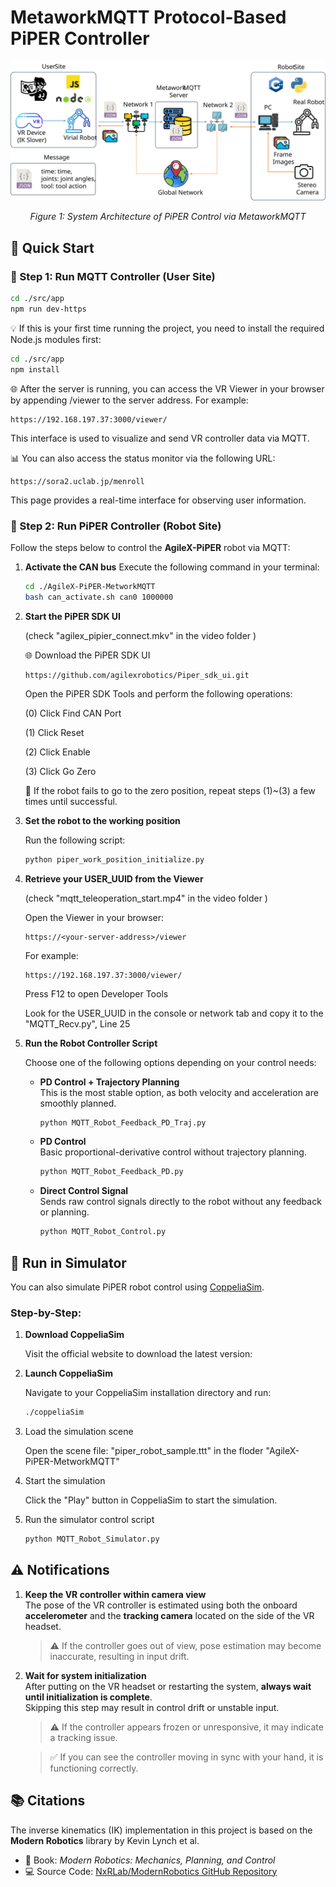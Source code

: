 # MetaworkMQTT Protocol-Based PiPER Controller

<div align="center">
  <img src="./MQTT_Control_Framework.svg" alt="System Architecture" width="1000"/>
  <p><em>Figure 1: System Architecture of PiPER Control via MetaworkMQTT</em></p>
</div>

## 🚀 Quick Start

### 🧩 Step 1: Run MQTT Controller (User Site)
```bash
cd ./src/app
npm run dev-https
```

💡 If this is your first time running the project, you need to install the required Node.js modules first:
```bash
cd ./src/app
npm install
```

🌐 After the server is running, you can access the VR Viewer in your browser by appending /viewer to the server address. For example:
```arduion
https://192.168.197.37:3000/viewer/
```
This interface is used to visualize and send VR controller data via MQTT.

📊 You can also access the status monitor via the following URL:
```arduion
https://sora2.uclab.jp/menroll
```
This page provides a real-time interface for observing user information.

###  🧩 Step 2: Run PiPER Controller (Robot Site)
Follow the steps below to control the **AgileX-PiPER** robot via MQTT:

1. **Activate the CAN bus**
   Execute the following command in your terminal:
   ```bash
   cd ./AgileX-PiPER-MetworkMQTT
   bash can_activate.sh can0 1000000
   ```

2. **Start the PiPER SDK UI**
   
   (check "agilex_pipier_connect.mkv" in the video folder )
   
   🌐 Download the PiPER SDK UI
   
   ```arduion
   https://github.com/agilexrobotics/Piper_sdk_ui.git
   ```

   Open the PiPER SDK Tools and perform the following operations:

      (0) Click Find CAN Port
      
      (1) Click Reset
      
      (2) Click Enable
      
      (3) Click Go Zero
      
   🔁 If the robot fails to go to the zero position, repeat steps (1)~(3) a few times until successful.

4. **Set the robot to the working position**
   
   Run the following script:
   ```bash
   python piper_work_position_initialize.py
   ```

5. **Retrieve your USER_UUID from the Viewer**
   
   (check "mqtt_teleoperation_start.mp4" in the video folder )
   
   Open the Viewer in your browser:
   
   ```arduion
   https://<your-server-address>/viewer
   ```

   For example:
   ```arduion
   https://192.168.197.37:3000/viewer/
   ```
   
   Press F12 to open Developer Tools
   
   Look for the USER_UUID in the console or network tab and copy it to the "MQTT_Recv.py", Line 25
   
6. **Run the Robot Controller Script**

   Choose one of the following options depending on your control needs:

   - **PD Control + Trajectory Planning**  
     This is the most stable option, as both velocity and acceleration are smoothly planned.
     ```bash
     python MQTT_Robot_Feedback_PD_Traj.py
     ```

   - **PD Control**  
     Basic proportional-derivative control without trajectory planning.
     ```bash
     python MQTT_Robot_Feedback_PD.py
     ```

   - **Direct Control Signal**  
     Sends raw control signals directly to the robot without any feedback or planning.
     ```bash
     python MQTT_Robot_Control.py
     ```

## 🧪 Run in Simulator
You can also simulate PiPER robot control using [CoppeliaSim](https://www.coppeliarobotics.com/).

### Step-by-Step:

1. **Download CoppeliaSim**

   Visit the official website to download the latest version:

2. **Launch CoppeliaSim**

   Navigate to your CoppeliaSim installation directory and run:
  
    ```bash
    ./coppeliaSim
    ```

3. Load the simulation scene

   Open the scene file: "piper_robot_sample.ttt" in the floder "AgileX-PiPER-MetworkMQTT"

4. Start the simulation

   Click the "Play" button in CoppeliaSim to start the simulation.

5. Run the simulator control script
   ```bash
   python MQTT_Robot_Simulator.py
   ```

## ⚠️ Notifications

1. **Keep the VR controller within camera view**  
   The pose of the VR controller is estimated using both the onboard **accelerometer** and the **tracking camera** located on the side of the VR headset.  
   > ⚠️ If the controller goes out of view, pose estimation may become inaccurate, resulting in input drift.

2. **Wait for system initialization**  
   After putting on the VR headset or restarting the system, **always wait until initialization is complete**.  
   Skipping this step may result in control drift or unstable input.
   
   > ⚠️ If the controller appears frozen or unresponsive, it may indicate a tracking issue.
   
   > ✅ If you can see the controller moving in sync with your hand, it is functioning correctly.  

## 📚 Citations

The inverse kinematics (IK) implementation in this project is based on the **Modern Robotics** library by Kevin Lynch et al.

- 📘 Book: *Modern Robotics: Mechanics, Planning, and Control*  
- 💻 Source Code: [NxRLab/ModernRobotics GitHub Repository](https://github.com/NxRLab/ModernRobotics)


